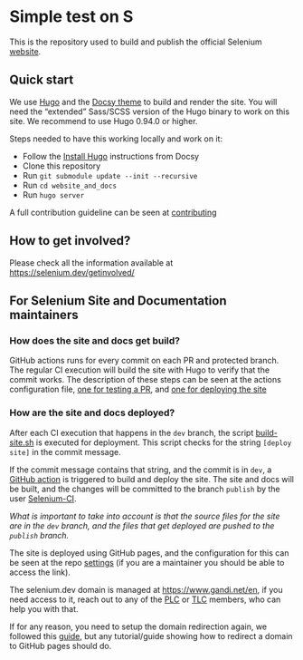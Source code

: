 # Simple test on S

This is the repository used to build and publish the official Selenium [website](https://selenium.dev).

## Quick start

We use [Hugo](https://gohugo.io/) and the [Docsy theme](https://www.docsy.dev/)
to build and render the site. You will need the “extended” 
Sass/SCSS version of the Hugo binary to work on this site. We recommend
to use Hugo 0.94.0 or higher.

Steps needed to have this working locally and work on it:

- Follow the [Install Hugo](https://www.docsy.dev/docs/getting-started/#install-hugo) instructions from Docsy
- Clone this repository
- Run `git submodule update --init --recursive`
- Run `cd website_and_docs`
- Run `hugo server`

A full contribution guideline can be seen at [contributing](https://selenium.dev/documentation/about/contributing/)

## How to get involved?

Please check all the information available at https://selenium.dev/getinvolved/

## For Selenium Site and Documentation maintainers

### How does the site and docs get build?

GitHub actions runs for every commit on each PR and protected branch. The regular CI execution will
build the site with Hugo to verify that the commit works. The description of these steps can be seen
at the actions configuration file, [one for testing a PR](./.github/workflows/test.yml), and 
[one for deploying the site](./.github/workflows/deploy.yml)

### How are the site and docs deployed?

After each CI execution that happens in the `dev` branch, the script [build-site.sh](./build-site.sh) 
is executed for deployment. This script checks for the string `[deploy site]` in the commit message.

If the commit message contains that string, and the commit is in `dev`, a 
[GitHub action](./.github/workflows/deploy.yml) is triggered to build and deploy the site. 
The site and docs will be built, and the changes will be committed to the branch `publish` 
by the user [Selenium-CI](https://github.com/selenium-ci/).

*What is important to take into account is that the source files for the site are in the `dev`
branch, and the files that get deployed are pushed to the `publish` branch.*

The site is deployed using GitHub pages, and the configuration for this can be seen at the
repo [settings](https://github.com/SeleniumHQ/seleniumhq.github.io/settings) (if you are a maintainer
you should be able to access the link).

The selenium.dev domain is managed at https://www.gandi.net/en, if you need access to it, reach out to
any of the [PLC](https://www.selenium.dev/project/structure/#plc) or [TLC](https://www.selenium.dev/project/structure/#tlc)
members, who can help you with that.

If for any reason, you need to setup the domain redirection again,
we followed this [guide](http://spector.io/how-to-set-up-github-pages-with-a-custom-domain-on-gandi/),
but any tutorial/guide showing how to redirect a domain to GitHub pages should do.   
 